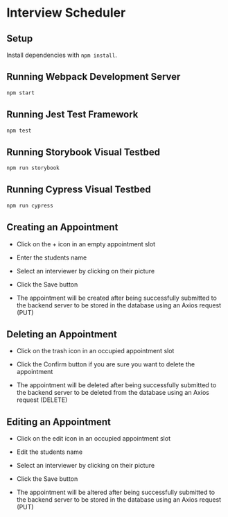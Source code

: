 # Interview Scheduler

## Setup

Install dependencies with `npm install`.

## Running Webpack Development Server

```sh
npm start
```

## Running Jest Test Framework

```sh
npm test
```

## Running Storybook Visual Testbed

```sh
npm run storybook
```

## Running Cypress Visual Testbed

```sh
npm run cypress
```

## Creating an Appointment

  - Click on the + icon in an empty appointment slot

  - Enter the students name

  - Select an interviewer by clicking on their picture

  - Click the Save button

  - The appointment will be created after being successfully submitted to the backend server to be stored in the database using an Axios request (PUT)

## Deleting an Appointment

 - Click on the trash icon in an occupied appointment slot

 - Click the Confirm button if you are sure you want to delete the appointment

 - The appointment will be deleted after being successfully submitted to the backend server to be deleted from the database using an Axios request (DELETE)


## Editing an Appointment

  - Click on the edit icon in an occupied appointment slot

  - Edit the students name

  - Select an interviewer by clicking on their picture

  - Click the Save button

  - The appointment will be altered after being successfully submitted to the backend server to be stored in the database using an Axios request (PUT)
